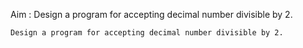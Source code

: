Aim : Design a program for accepting decimal number divisible by 2.

    Design a program for accepting decimal number divisible by 2.
    